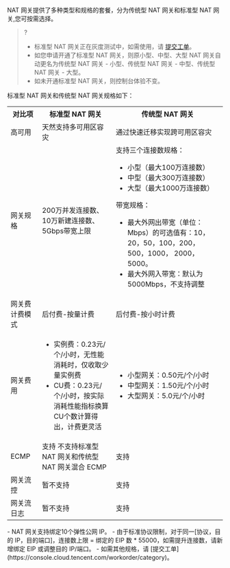 NAT 网关提供了多种类型和规格的套餐，分为传统型 NAT 网关和标准型 NAT 网关,您可按需选择。
>?
>- 标准型 NAT 网关正在灰度测试中，如需使用，请 [提交工单](https://console.cloud.tencent.com/workorder/category)。
>- 如您申请开通了标准型 NAT 网关，则原小型、中型、大型 NAT 网关自动更名为传统型 NAT 网关 - 小型、传统型 NAT 网关 - 中型、传统型 NAT 网关 - 大型。
>- 如未开通标准型 NAT 网关，则控制台体验不变。
>


标准型 NAT 网关和传统型 NAT 网关规格如下：
<table>
<tr>
<th>对比项</th>
<th>标准型 NAT 网关</th>
<th> 传统型 NAT 网关</th>
</tr>
<tr>
<td>高可用</td>
<td>天然支持多可用区容灾</td>
<td>通过快速迁移实现跨可用区容灾</td>
</tr>
<tr>
<td>网关规格</td>
<td>200万并发连接数、10万新建连接数、5Gbps带宽上限</td>
<td>支持三个连接数规格：<ul><li>小型（最大100万连接数）</li><li>中型（最大300万连接数）</li><li>大型（最大1000万连接数）</li></ul>带宽规格：<ul><li>最大外网出带宽（单位：Mbps）的可选值有：10，20，50，100，200，500，1000， 2000，5000。</li><li>最大外网入带宽：默认为5000Mbps，不支持调整</li></ul></td>
</tr>
<tr>
<td>网关费计费模式</td>
<td>后付费-按量计费</td>
<td>后付费-按小时计费</td>
</tr>
<tr>
<td>网关费用</td>
<td><ul><li>实例费：0.23元/个/小时，无性能消耗时，仅收取少量实例费</li><li>CU费：0.23元/个/小时，按实际消耗性能指标换算CU个数计算得出，计费更灵活</li></ul></td>
<td><ul><li>小型网关：0.50元/个/小时</li><li>中型网关：1.50元/个/小时</li><li>大型网关：5.0元/个/小时</li></ul></td>
</tr>
<tr>
<td>ECMP</td>
<td>支持
<dx-alert infotype="explain" title="">
不支持标准型 NAT 网关和传统型 NAT 网关混合 ECMP
</dx-alert>
</td>
<td>支持</td>
</tr>
<tr>
<td>网关流控</td>
<td>暂不支持</td>
<td>支持</td>
</tr>
<tr>
<td>网关流日志</td>
<td>暂不支持</td>
<td>支持</td>
</tr>
</table>
<dx-alert infotype="explain" title="">
- NAT 网关支持绑定10个弹性公网 IP。
- 由于标准协议限制，对于同一[协议，目的 IP，目的端口]，连接数上限 = 绑定的 EIP 数 * 55000，如需提升连接数，请新增绑定 EIP 或调整目的 IP/端口。
- 如需其他规格，请 [提交工单](https://console.cloud.tencent.com/workorder/category)。
</dx-alert>
